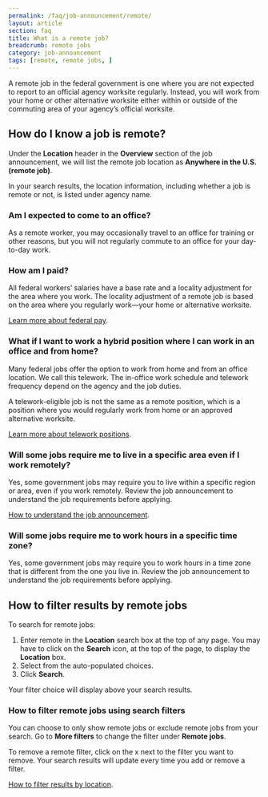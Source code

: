 ```yaml
---
permalink: /faq/job-announcement/remote/
layout: article
section: faq
title: What is a remote job?
breadcrumb: remote jobs
category: job-announcement
tags: [remote, remote jobs, ]
---
```


A remote job in the federal government is one where you are not expected to report to an official agency worksite regularly. Instead, you will work from your home or other alternative worksite either within or outside of the commuting area of your agency’s official worksite.  

## How do I know a job is remote?

Under the **Location** header in the **Overview** section of the job announcement, we will list the remote job location as **Anywhere in the U.S. (remote job)**. 

In your search results, the location information, including whether a job is remote or not, is listed under agency name.  

### Am I expected to come to an office?  

As a remote worker, you may occasionally travel to an office for training or other reasons, but you will not regularly commute to an office for your day-to-day work.  

### How am I paid?  

All federal workers’ salaries have a base rate and a locality adjustment for the area where you work. The locality adjustment of a remote job is based on the area where you regularly work—your home or alternative worksite.  

[Learn more about federal pay](https://www.usajobs.gov/Help/working-in-government/pay-and-leave/).  

### What if I want to work a hybrid position where I can work in an office and from home?  

Many federal jobs offer the option to work from home and from an office location. We call this telework. The in-office work schedule and telework frequency depend on the agency and the job duties.  

A telework-eligible job is not the same as a remote position, which is a position where you would regularly work from home or an approved alternative worksite. 

[Learn more about telework positions](https://www.usajobs.gov/Help/working-in-government/telework/).  

### Will some jobs require me to live in a specific area even if I work remotely?  

Yes, some government jobs may require you to live within a specific region or area, even if you work remotely. Review the job announcement to understand the job requirements before applying.  

[How to understand the job announcement](https://www.usajobs.gov/Help/how-to/job-announcement/). 

### Will some jobs require me to work hours in a specific time zone? 

Yes, some government jobs may require you to work hours in a time zone that is different from the one you live in. Review the job announcement to understand the job requirements before applying. 

## How to filter results by remote jobs 

To search for remote jobs: 

1. Enter remote in the **Location** search box at the top of any page. You may have to click on the **Search** icon, at the top of the page, to display the **Location** box. 
2. Select from the auto-populated choices. 
3. Click **Search**. 

Your filter choice will display above your search results. 

### How to filter remote jobs using search filters 

You can choose to only show remote jobs or exclude remote jobs from your search. Go to **More filters** to change the filter under **Remote jobs**. 

To remove a remote filter, click on the x next to the filter you want to remove. Your search results will update every time you add or remove a filter. 

[How to filter results by location](https://www.usajobs.gov/Help/how-to/search/filters/location/). 

 
